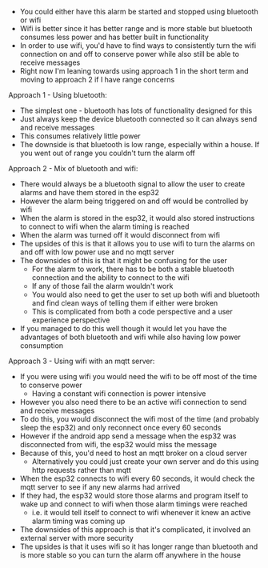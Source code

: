 - You could either have this alarm be started and stopped using bluetooth or wifi 
- Wifi is better since it has better range and is more stable but bluetooth consumes less power and has better built in functionality 
- In order to use wifi, you'd have to find ways to consistently turn the wifi connection on and off to conserve power while also still be able to receive messages
- Right now I'm leaning towards using approach 1 in the short term and moving to approach 2 if I have range concerns

Approach 1 - Using bluetooth:
- The simplest one - bluetooth has lots of functionality designed for this 
- Just always keep the device bluetooth connected so it can always send and receive messages
- This consumes relatively little power 
- The downside is that bluetooth is low range, especially within a house. If you went out of range you couldn't turn the alarm off

Approach 2 - Mix of bluetooth and wifi: 
- There would always be a bluetooth signal to allow the user to create alarms and have them stored in the esp32
- However the alarm being triggered on and off would be controlled by wifi 
- When the alarm is stored in the esp32, it would also stored instructions to connect to wifi when the alarm timing is reached
- When the alarm was turned off it would disconnect from wifi
- The upsides of this is that it allows you to use wifi to turn the alarms on and off with low power use and no mqtt server
- The downsides of this is that it might be confusing for the user 
  - For the alarm to work, there has to be both a stable bluetooth connection and the ability to connect to the wifi 
  - If any of those fail the alarm wouldn't work
  - You would also need to get the user to set up both wifi and bluetooth and find clean ways of telling them if either were broken
  - This is complicated from both a code perspective and a user experience perspective
- If you managed to do this well though it would let you have the advantages of both bluetooth and wifi while also having low power consumption

Approach 3 - Using wifi with an mqtt server: 
- If you were using wifi you would need the wifi to be off most of the time to conserve power
  - Having a constant wifi connection is power intensive
- However you also need there to be an active wifi connection to send and receive messages
- To do this, you would disconnect the wifi most of the time (and probably sleep the esp32) and only reconnect once every 60 seconds
- However if the android app send a message when the esp32 was disconnected from wifi, the esp32 would miss the message 
- Because of this, you'd need to host an mqtt broker on a cloud server 
  - Alternatively you could just create your own server and do this using http requests rather than mqtt
- When the esp32 connects to wifi every 60 seconds, it would check the mqtt server to see if any new alarms had arrived 
- If they had, the esp32 would store those alarms and program itself to wake up and connect to wifi when those alarm timings were reached 
  - i.e. it would tell itself to connect to wifi whenever it knew an active alarm timing was coming up 
- The downsides of this approach is that it's complicated, it involved an external server with more security
- The upsides is that it uses wifi so it has longer range than bluetooth and is more stable so you can turn the alarm off anywhere in the house 